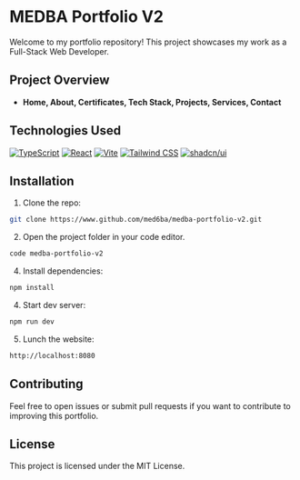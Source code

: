 # MEDBA Portfolio V2

Welcome to my portfolio repository! This project showcases my work as a Full-Stack Web Developer.

## Project Overview

- **Home, About, Certificates, Tech Stack, Projects, Services, Contact**

## Technologies Used

[![TypeScript](https://img.shields.io/badge/TypeScript-3178C6?logo=typescript&logoColor=fff)](#) [![React](https://img.shields.io/badge/React-%2320232a.svg?logo=react&logoColor=%2361DAFB)](#) [![Vite](https://img.shields.io/badge/Vite-646CFF?logo=vite&logoColor=fff)](#) [![Tailwind CSS](https://img.shields.io/badge/Tailwind%20CSS-%2338B2AC.svg?logo=tailwind-css&logoColor=white)](#) [![shadcn/ui](https://img.shields.io/badge/shadcn%2Fui-000?logo=shadcnui&logoColor=fff)](#)

## Installation

1. Clone the repo:
```bash
git clone https://www.github.com/med6ba/medba-portfolio-v2.git
```
2. Open the project folder in your code editor.
```bash
code medba-portfolio-v2
```
4. Install dependencies:
```bash
npm install
```
4. Start dev server:
```bash
npm run dev
```
5. Lunch the website:
```bash
http://localhost:8080
```

## Contributing

Feel free to open issues or submit pull requests if you want to contribute to improving this portfolio.

## License

This project is licensed under the MIT License.
